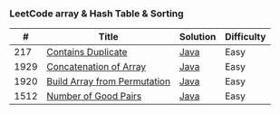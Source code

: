 ### LeetCode array & Hash Table & Sorting


| #    | Title | Solution                         | Difficulty |
|------| ----- |----------------------------------| ---------- |
| 217  |[Contains Duplicate](https://leetcode.com/problems/contains-duplicate)| [Java](./ContainsDuplicate.java) |Easy|
| 1929 |[Concatenation of Array](https://leetcode.com/problems/concatenation-of-array)| [Java](./ConcatenationOfArray.java) |Easy|
| 1920 |[Build Array from Permutation](https://leetcode.com/problems/build-array-from-permutation)| [Java](./BuildArrayFromPermutation.java) |Easy|
| 1512 |[Number of Good Pairs](https://leetcode.com/problems/number-of-good-pairs)| [Java](./NumberOfGoodPairs.java) |Easy|

